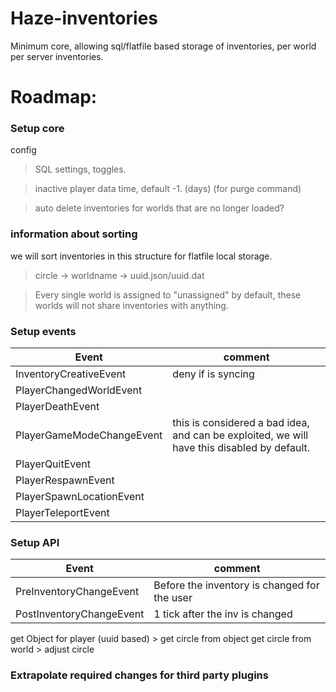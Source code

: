 # Haze-inventories
Minimum core, allowing sql/flatfile based storage of inventories, per world per server inventories.

# Roadmap:
### Setup core
config
 > SQL settings, toggles. 
 
 >inactive player data time, default -1. (days) (for purge command)
 
 > auto delete inventories for worlds that are no longer loaded?
 
 
### information about sorting
 we will sort inventories in this structure for flatfile local storage.
 > circle -> worldname -> uuid.json/uuid.dat
 
 > Every single world is assigned to "unassigned" by default, these worlds will not share inventories with anything.
 
### Setup events
Event  | comment
------------ | -------------
InventoryCreativeEvent  | deny if is syncing
PlayerChangedWorldEvent |
PlayerDeathEvent|
PlayerGameModeChangeEvent | this is considered a bad idea, and can be exploited, we will have this disabled by default.
PlayerQuitEvent|
PlayerRespawnEvent|
PlayerSpawnLocationEvent|
PlayerTeleportEvent|

### Setup API
Event  | comment
------------ | -------------
PreInventoryChangeEvent | Before the inventory is changed for the user
PostInventoryChangeEvent | 1 tick after the inv is changed
get Object for player (uuid based) > get circle from object
get circle from world > adjust circle

### Extrapolate required changes for third party plugins
